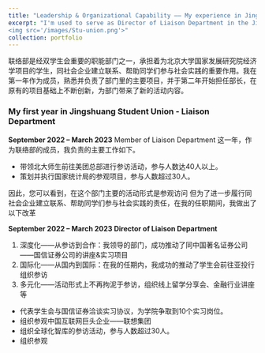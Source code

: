 ```yaml
---
title: "Leadership & Organizational Capability —— My experience in Jingshuang Student Union, National School of Development, Peking University "
excerpt: "I'm used to serve as Director of Liaison Department in the Jingshuang Student Union at Peking University, I would be delighted if you could evaluate my organizational skills here.<br/>
<img src='/images/Stu-union.png'>"
collection: portfolio
---
```

联络部是经双学生会重要的职能部门之一，承担着为北京大学国家发展研究院经济学项目的学生，同社会企业建立联系、帮助同学们参与社会实践的重要作用。我在第一年作为成员，熟悉并负责了部门里的主要项目，并于第二年开始担任部长，在原有的项目基础上不断创新，为部门带来了新的活动内容。


### My first year in Jingshuang Student Union - Liaison Department
**September 2022 – March 2023** Member of Liaison Department
这一年，作为联络部的成员，我负责的主要工作如下。
- 带领北大师生前往美团总部进行参访活动，参与人数达40人以上。
- 策划并执行国家统计局的参观项目，参与人数超过30人。

因此，您可以看到，在这个部门主要的活动形式是参观访问
但为了进一步履行同社会企业建立联系、帮助同学们参与社会实践的责任，在我的任职期间，我做出了以下改革

**September 2022 – March 2023  Director of Liaison Department** 
1. 深度化——从参访到合作：我领导的部门，成功推动了同中国著名证券公司——国信证券公司的讲座&实习项目
2. 国际化——从国内到国际：在我的任期内，我成功的推动了学生会前往亚投行组织参访
3. 多元化——活动形式上不再拘泥于参访，组织线上留学分享会、金融行业讲座等



- 代表学生会与国信证券洽谈实习协议，为学院争取到10个实习岗位。
- 组织参观中国互联网巨头企业——联想集团
- 组织全球化智库的参访活动，参与人数超过30人。
- 组织参观





